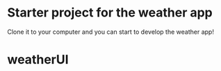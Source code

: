 # Starter project for the weather app
Clone it to your computer and you can start to develop the weather app!
# weatherUI
